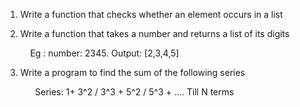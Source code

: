 
1. Write a function that checks whether an element occurs in a list 

2. Write a function that takes a number and returns a list of its digits

          Eg : number: 2345. Output: [2,3,4,5]

3. Write a program to find the sum of the following series

            Series: 1+ 3^2 / 3^3 + 5^2 / 5^3 + …. Till N terms
